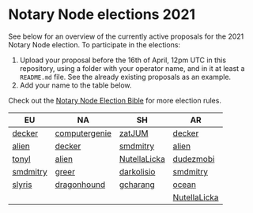 # Notary Node elections 2021

See below for an overview of the currently active proposals for the 2021 Notary Node election.
To participate in the elections:

1. Upload your proposal before the 16th of April, 12pm UTC in this repository, using a folder with your operator name, and in it at least a `README.md` file. See the already existing proposals as an example.
2. Add your name to the table below.

Check out the [Notary Node Election Bible](https://github.com/KomodoPlatform/dPoW/blob/dev/doc/bible.md) for more election rules.

| EU                             | NA                                       | SH                                     | AR                                     |
| ------------------------------ | ---------------------------------------- | -------------------------------------- | -------------------------------------- |
| [decker](decker/README.md)     | [computergenie](computergenie/README.md) | [zatJUM](zatjum/README.md)             | [decker](decker/README.md)             |
| [alien](alien/README.md)       | [decker](decker/README.md)               | [smdmitry](smdmitry/README.md)         | [alien](alien/README.md)               |
| [tonyl](tonyl/README.md)       | [alien](alien/README.md)                 | [NutellaLicka](NutellaLicka/README.md) | [dudezmobi](dudezmobi/README.md)       |
| [smdmitry](smdmitry/README.md) | [greer](greer/README.md)                 | [darkolisio](darkolisio/README.md)     | [smdmitry](smdmitry/README.md)         |
| [slyris](slyris/README.md)     | [dragonhound](dragonhound/README.md)     | [gcharang](gcharang/README.md)         | [ocean](ocean/README.md)               |
|                                |                                          |                                        | [NutellaLicka](NutellaLicka/README.md) |

